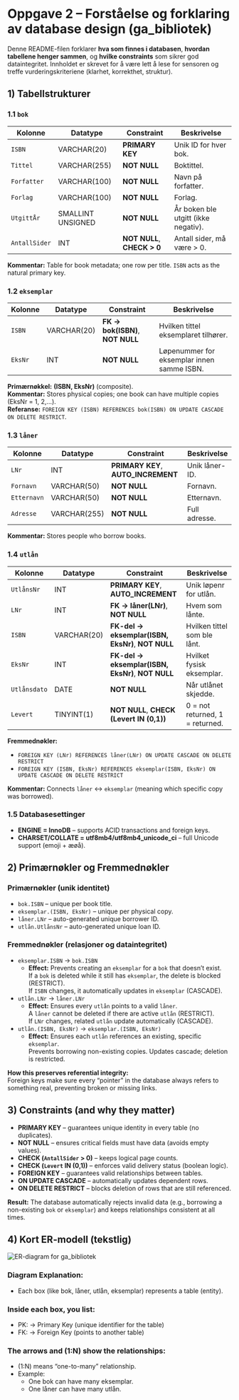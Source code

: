 # Oppgave 2 – Forståelse og forklaring av database design (ga_bibliotek)

Denne README-filen forklarer **hva som finnes i databasen**, **hvordan tabellene henger sammen**, og **hvilke constraints** som sikrer god dataintegritet. Innholdet er skrevet for å være lett å lese for sensoren og treffe vurderingskriteriene (klarhet, korrekthet, struktur).

## 1) Tabellstrukturer

### 1.1 `bok`
| Kolonne       | Datatype                 | Constraint                     | Beskrivelse                         |
|---------------|--------------------------|---------------------------------|-------------------------------------|
| `ISBN`        | VARCHAR(20)             | **PRIMARY KEY**                | Unik ID for hver bok.               |
| `Tittel`      | VARCHAR(255)            | **NOT NULL**                   | Boktittel.                          |
| `Forfatter`   | VARCHAR(100)            | **NOT NULL**                   | Navn på forfatter.                  |
| `Forlag`      | VARCHAR(100)            | **NOT NULL**                   | Forlag.                             |
| `UtgittÅr`    | SMALLINT UNSIGNED       | **NOT NULL**                   | År boken ble utgitt (ikke negativ). |
| `AntallSider` | INT                     | **NOT NULL**, **CHECK > 0**    | Antall sider, må være > 0.          |

**Kommentar:** Table for book metadata; one row per title. `ISBN` acts as the natural primary key.

### 1.2 `eksemplar`
| Kolonne | Datatype    | Constraint                                 | Beskrivelse                                |
|---------|-------------|---------------------------------------------|--------------------------------------------|
| `ISBN`  | VARCHAR(20) | **FK → bok(ISBN)**, **NOT NULL**            | Hvilken tittel eksemplaret tilhører.       |
| `EksNr` | INT         | **NOT NULL**                                | Løpenummer for eksemplar innen samme ISBN. |

**Primærnøkkel:** **(ISBN, EksNr)** (composite).  
**Kommentar:** Stores physical copies; one book can have multiple copies (EksNr = 1, 2,…).  
**Referanse:** `FOREIGN KEY (ISBN) REFERENCES bok(ISBN) ON UPDATE CASCADE ON DELETE RESTRICT`.

### 1.3 `låner`
| Kolonne       | Datatype    | Constraint                            | Beskrivelse                 |
|---------------|-------------|----------------------------------------|-----------------------------|
| `LNr`         | INT         | **PRIMARY KEY**, **AUTO_INCREMENT**    | Unik låner-ID.              |
| `Fornavn`     | VARCHAR(50) | **NOT NULL**                           | Fornavn.                    |
| `Etternavn`   | VARCHAR(50) | **NOT NULL**                           | Etternavn.                  |
| `Adresse`     | VARCHAR(255)| **NOT NULL**                           | Full adresse.               |

**Kommentar:** Stores people who borrow books.

### 1.4 `utlån`
| Kolonne       | Datatype     | Constraint                                                  | Beskrivelse                                 |
|---------------|--------------|-------------------------------------------------------------|---------------------------------------------|
| `UtlånsNr`    | INT          | **PRIMARY KEY**, **AUTO_INCREMENT**                         | Unik løpenr for utlån.                      |
| `LNr`         | INT          | **FK → låner(LNr)**, **NOT NULL**                           | Hvem som lånte.                             |
| `ISBN`        | VARCHAR(20)  | **FK-del → eksemplar(ISBN, EksNr)**, **NOT NULL**           | Hvilken tittel som ble lånt.                |
| `EksNr`       | INT          | **FK-del → eksemplar(ISBN, EksNr)**, **NOT NULL**           | Hvilket fysisk eksemplar.                   |
| `Utlånsdato`  | DATE         | **NOT NULL**                                                | Når utlånet skjedde.                        |
| `Levert`      | TINYINT(1)   | **NOT NULL**, **CHECK (Levert IN (0,1))**                   | 0 = not returned, 1 = returned.             |

**Fremmednøkler:**  
- `FOREIGN KEY (LNr) REFERENCES låner(LNr) ON UPDATE CASCADE ON DELETE RESTRICT`  
- `FOREIGN KEY (ISBN, EksNr) REFERENCES eksemplar(ISBN, EksNr) ON UPDATE CASCADE ON DELETE RESTRICT`

**Kommentar:** Connects `låner` ↔ `eksemplar` (meaning which specific copy was borrowed).

### 1.5 Databasesettinger
- **ENGINE = InnoDB** – supports ACID transactions and foreign keys.  
- **CHARSET/COLLATE = utf8mb4/utf8mb4_unicode_ci** – full Unicode support (emoji + æøå).

## 2) Primærnøkler og Fremmednøkler

### Primærnøkler (unik identitet)
- `bok.ISBN` – unique per book title.  
- `eksemplar.(ISBN, EksNr)` – unique per physical copy.  
- `låner.LNr` – auto-generated unique borrower ID.  
- `utlån.UtlånsNr` – auto-generated unique loan ID.

### Fremmednøkler (relasjoner og dataintegritet)
- `eksemplar.ISBN` → `bok.ISBN`  
  - **Effect:** Prevents creating an `eksemplar` for a `bok` that doesn’t exist.  
    If a `bok` is deleted while it still has `eksemplar`, the delete is blocked (RESTRICT).  
    If `ISBN` changes, it automatically updates in `eksemplar` (CASCADE).
- `utlån.LNr` → `låner.LNr`  
  - **Effect:** Ensures every `utlån` points to a valid `låner`.  
    A `låner` cannot be deleted if there are active `utlån` (RESTRICT).  
    If `LNr` changes, related `utlån` update automatically (CASCADE).
- `utlån.(ISBN, EksNr)` → `eksemplar.(ISBN, EksNr)`  
  - **Effect:** Ensures each `utlån` references an existing, specific `eksemplar`.  
    Prevents borrowing non-existing copies. Updates cascade; deletion is restricted.

**How this preserves referential integrity:**  
Foreign keys make sure every “pointer” in the database always refers to something real, preventing broken or missing links.

## 3) Constraints (and why they matter)

- **PRIMARY KEY** – guarantees unique identity in every table (no duplicates).  
- **NOT NULL** – ensures critical fields must have data (avoids empty values).  
- **CHECK (`AntallSider` > 0)** – keeps logical page counts.  
- **CHECK (`Levert` IN (0,1))** – enforces valid delivery status (boolean logic).  
- **FOREIGN KEY** – guarantees valid relationships between tables.  
- **ON UPDATE CASCADE** – automatically updates dependent rows.  
- **ON DELETE RESTRICT** – blocks deletion of rows that are still referenced.

**Result:** The database automatically rejects invalid data (e.g., borrowing a non-existing `bok` or `eksemplar`) and keeps relationships consistent at all times.


## 4) Kort ER-modell (tekstlig)

![ER-diagram for ga_bibliotek](https://i.ibb.co/FkXrqWKv/oppgave1.png)

### Diagram Explanation:
- Each box (like bok, låner, utlån, eksemplar) represents a table (entity).

### Inside each box, you list:
- PK: → Primary Key (unique identifier for the table)
- FK: → Foreign Key (points to another table)

### The arrows and (1:N) show the relationships:
- (1:N) means “one-to-many” relationship.
- Example:
  - One bok can have many eksemplar.
  - One låner can have many utlån.
